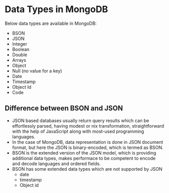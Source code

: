 # Data Types in MongoDB

Below data types are available in MongoDB:

- BSON
- JSON
- Integer
- Boolean
- Double
- Arrays
- Object
- Null (no value for a key)
- Date
- Timestamp
- Object Id
- Code

## Difference between BSON and JSON

- JSON based databases usually return query results which can be effortlessly parsed, having modest or nix transformation, straightforward with the help of JavaScript along with most-used programming languages.
- In the case of MongoDB, data representation is done in JSON document format, but here the JSON is binary-encoded, which is termed as BSON.
- BSON is the extended version of the JSON model, which is providing additional data types, makes performace to be competent to encode and decode languages and ordered fields.
- BSON has some extended data types which are not supported by JSON
  - date
  - timestamp
  - Object id
